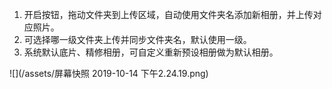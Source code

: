 1. 开启按钮，拖动文件夹到上传区域，自动使用文件夹名添加新相册，并上传对应照片。
2. 可选择哪一级文件夹上传并同步文件夹名，默认使用一级。
3. 系统默认底片、精修相册，可自定义重新预设相册做为默认相册。

![](/assets/屏幕快照 2019-10-14 下午2.24.19.png)

